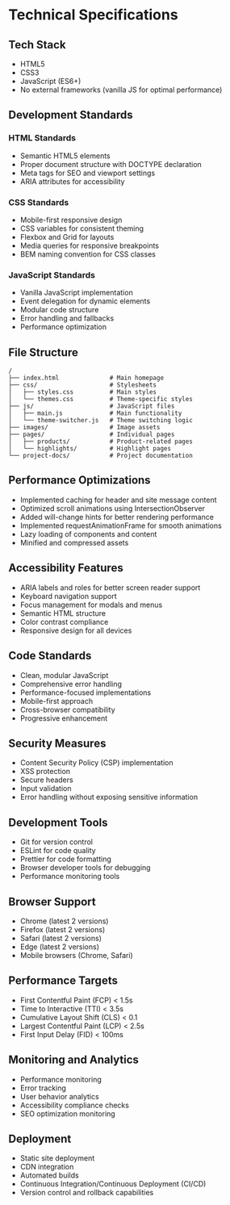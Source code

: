 # Technical Specifications

## Tech Stack
- HTML5
- CSS3
- JavaScript (ES6+)
- No external frameworks (vanilla JS for optimal performance)

## Development Standards
### HTML Standards
- Semantic HTML5 elements
- Proper document structure with DOCTYPE declaration
- Meta tags for SEO and viewport settings
- ARIA attributes for accessibility

### CSS Standards
- Mobile-first responsive design
- CSS variables for consistent theming
- Flexbox and Grid for layouts
- Media queries for responsive breakpoints
- BEM naming convention for CSS classes

### JavaScript Standards
- Vanilla JavaScript implementation
- Event delegation for dynamic elements
- Modular code structure
- Error handling and fallbacks
- Performance optimization

## File Structure
```
/
├── index.html              # Main homepage
├── css/                    # Stylesheets
│   ├── styles.css          # Main styles
│   └── themes.css          # Theme-specific styles
├── js/                     # JavaScript files
│   ├── main.js             # Main functionality
│   └── theme-switcher.js   # Theme switching logic
├── images/                 # Image assets
├── pages/                  # Individual pages
│   ├── products/           # Product-related pages
│   └── highlights/         # Highlight pages
└── project-docs/           # Project documentation
```

## Performance Optimizations
- Implemented caching for header and site message content
- Optimized scroll animations using IntersectionObserver
- Added will-change hints for better rendering performance
- Implemented requestAnimationFrame for smooth animations
- Lazy loading of components and content
- Minified and compressed assets

## Accessibility Features
- ARIA labels and roles for better screen reader support
- Keyboard navigation support
- Focus management for modals and menus
- Semantic HTML structure
- Color contrast compliance
- Responsive design for all devices

## Code Standards
- Clean, modular JavaScript
- Comprehensive error handling
- Performance-focused implementations
- Mobile-first approach
- Cross-browser compatibility
- Progressive enhancement

## Security Measures
- Content Security Policy (CSP) implementation
- XSS protection
- Secure headers
- Input validation
- Error handling without exposing sensitive information

## Development Tools
- Git for version control
- ESLint for code quality
- Prettier for code formatting
- Browser developer tools for debugging
- Performance monitoring tools

## Browser Support
- Chrome (latest 2 versions)
- Firefox (latest 2 versions)
- Safari (latest 2 versions)
- Edge (latest 2 versions)
- Mobile browsers (Chrome, Safari)

## Performance Targets
- First Contentful Paint (FCP) < 1.5s
- Time to Interactive (TTI) < 3.5s
- Cumulative Layout Shift (CLS) < 0.1
- Largest Contentful Paint (LCP) < 2.5s
- First Input Delay (FID) < 100ms

## Monitoring and Analytics
- Performance monitoring
- Error tracking
- User behavior analytics
- Accessibility compliance checks
- SEO optimization monitoring

## Deployment
- Static site deployment
- CDN integration
- Automated builds
- Continuous Integration/Continuous Deployment (CI/CD)
- Version control and rollback capabilities 